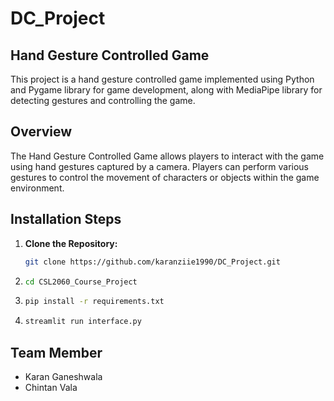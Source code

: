 # DC_Project

## Hand Gesture Controlled Game
This project is a hand gesture controlled game implemented using Python and Pygame library for game development, along with MediaPipe library for detecting gestures and controlling the game.

## Overview

The Hand Gesture Controlled Game allows players to interact with the game using hand gestures captured by a camera. Players can perform various gestures to control the movement of characters or objects within the game environment.

## Installation Steps

1. **Clone the Repository:**
   ```bash
   git clone https://github.com/karanziie1990/DC_Project.git
2. ```bash
   cd CSL2060_Course_Project
3. ```bash
   pip install -r requirements.txt
4. ```bash
   streamlit run interface.py


## Team Member
- Karan Ganeshwala
- Chintan Vala

